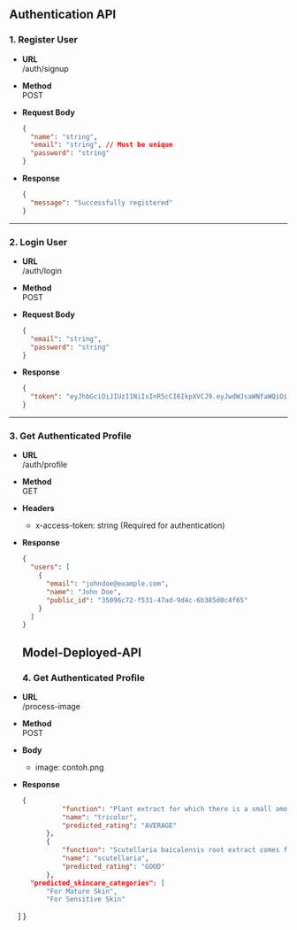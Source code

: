 
## Authentication API

### 1. **Register User**

- **URL**  
  /auth/signup
  
- **Method**  
  POST
  
- **Request Body**  
  ```json
  {
    "name": "string",
    "email": "string", // Must be unique
    "password": "string"
  }
  ```

- **Response**  
  ```json
  {
    "message": "Successfully registered"
  }
  ```

---

### 2. **Login User**

- **URL**  
  /auth/login
  
- **Method**  
  POST
  
- **Request Body**  
  ```json
  {
    "email": "string",
    "password": "string"
  }
  ```

- **Response**  
  ```json
  {
    "token": "eyJhbGciOiJIUzI1NiIsInR5cCI6IkpXVCJ9.eyJwdWJsaWNfaWQiOiI0MmI1ZjhhNy04NWIwLTQ0MTctODM1ZC0xMDM4ZGZjODhlN2QiLCJleHAiOjE3MzI3MDgxNjh9.swzCrLGK0aBWfU0Ljn01nU9Z4a5isIQha1OGnb-yGAM"
  }
  ```

---

### 3. **Get Authenticated Profile**

- **URL**  
  /auth/profile
  
- **Method**  
  GET
  
- **Headers**  
  - x-access-token: string (Required for authentication)

- **Response**  
  ```json
  {
    "users": [
      {
        "email": "johndoe@example.com",
        "name": "John Doe",
        "public_id": "35096c72-f531-47ad-9d4c-6b385d0c4f65"
      }
    ]
  }
  ```


  ## Model-Deployed-API

  ### 4. **Get Authenticated Profile**

- **URL**  
  /process-image
  
- **Method**  
  POST
  
- **Body**  
  - image: contoh.png

- **Response**  
  ```json
  {
            "function": "Plant extract for which there is a small amount of research showing it has skin soothing and antioxidant properties.",
            "name": "tricolor",
            "predicted_rating": "AVERAGE"
        },
        {
            "function": "Scutellaria baicalensis root extract comes from a flowering plant native to China.",
            "name": "scutellaria",
            "predicted_rating": "GOOD"
        },
    "predicted_skincare_categories": [
        "For Mature Skin",
        "For Sensitive Skin"
    ]
  }
  
  ```


